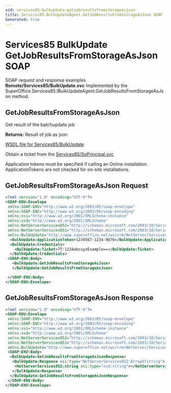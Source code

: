 ```yaml
---
uid: services85-bulkupdate-getjobresultsfromstorageasjson
title: Services85.BulkUpdateAgent.GetJobResultsFromStorageAsJson SOAP
Generated: true
---
```


# Services85 BulkUpdate GetJobResultsFromStorageAsJson SOAP

SOAP request and response examples **Remote/Services85/BulkUpdate.svc**
Implemented by the <see cref="M:SuperOffice.Services85.IBulkUpdateAgent.GetJobResultsFromStorageAsJson">SuperOffice.Services85.IBulkUpdateAgent.GetJobResultsFromStorageAsJson</see> method.

## GetJobResultsFromStorageAsJson

Get result of the batchupdate job


**Returns:** Result of job as json


[WSDL file for Services85/BulkUpdate](../Services85-BulkUpdate.md)

Obtain a ticket from the [Services85/SoPrincipal.svc](../SoPrincipal/index.md)

Application tokens must be specified if calling an Online installation. ApplicationTokens are not checked for on-site installations.

## GetJobResultsFromStorageAsJson Request

```xml
<?xml version="1.0" encoding="UTF-8"?>
<SOAP-ENV:Envelope
 xmlns:SOAP-ENV="http://www.w3.org/2003/05/soap-envelope"
 xmlns:SOAP-ENC="http://www.w3.org/2003/05/soap-encoding"
 xmlns:xsi="http://www.w3.org/2001/XMLSchema-instance"
 xmlns:xsd="http://www.w3.org/2001/XMLSchema"
 xmlns:NetServerServices852="http://schemas.microsoft.com/2003/10/Serialization/Arrays"
 xmlns:NetServerServices851="http://schemas.microsoft.com/2003/10/Serialization/"
 xmlns:BulkUpdate="http://www.superoffice.net/ws/crm/NetServer/Services85">
  <BulkUpdate:ApplicationToken>1234567-1234-9876</BulkUpdate:ApplicationToken>
  <BulkUpdate:Credentials>
    <BulkUpdate:Ticket>7T:1234abcxyzExample==</BulkUpdate:Ticket>
  </BulkUpdate:Credentials>
 <SOAP-ENV:Body>
   <BulkUpdate:GetJobResultsFromStorageAsJson>
   </BulkUpdate:GetJobResultsFromStorageAsJson>

 </SOAP-ENV:Body>
</SOAP-ENV:Envelope>

```


## GetJobResultsFromStorageAsJson Response

```xml
<?xml version="1.0" encoding="UTF-8"?>
<SOAP-ENV:Envelope
 xmlns:SOAP-ENV="http://www.w3.org/2003/05/soap-envelope"
 xmlns:SOAP-ENC="http://www.w3.org/2003/05/soap-encoding"
 xmlns:xsi="http://www.w3.org/2001/XMLSchema-instance"
 xmlns:xsd="http://www.w3.org/2001/XMLSchema"
 xmlns:NetServerServices852="http://schemas.microsoft.com/2003/10/Serialization/Arrays"
 xmlns:NetServerServices851="http://schemas.microsoft.com/2003/10/Serialization/"
 xmlns:BulkUpdate="http://www.superoffice.net/ws/crm/NetServer/Services85">
 <SOAP-ENV:Body>
  <BulkUpdate:GetJobResultsFromStorageAsJsonResponse>
   <BulkUpdate:Response xsi:type="NetServerServices852:ArrayOfstring">
    <NetServerServices852:string xsi:type="xsd:string"></NetServerServices852:string>
   </BulkUpdate:Response>
  </BulkUpdate:GetJobResultsFromStorageAsJsonResponse>
 </SOAP-ENV:Body>
</SOAP-ENV:Envelope>

```

